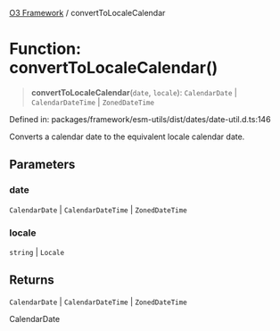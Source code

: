 [O3 Framework](../API.md) / convertToLocaleCalendar

# Function: convertToLocaleCalendar()

> **convertToLocaleCalendar**(`date`, `locale`): `CalendarDate` \| `CalendarDateTime` \| `ZonedDateTime`

Defined in: packages/framework/esm-utils/dist/dates/date-util.d.ts:146

Converts a calendar date to the equivalent locale calendar date.

## Parameters

### date

`CalendarDate` | `CalendarDateTime` | `ZonedDateTime`

### locale

`string` | `Locale`

## Returns

`CalendarDate` \| `CalendarDateTime` \| `ZonedDateTime`

CalendarDate
